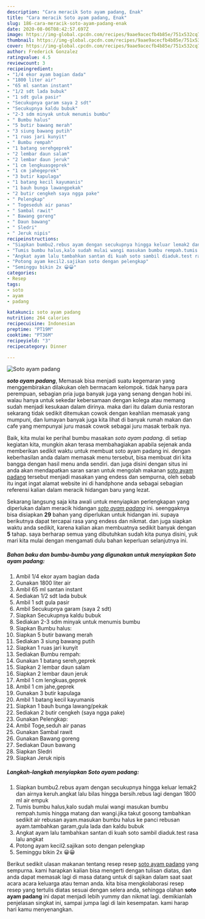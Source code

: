 ```yaml
---
description: "Cara meracik Soto ayam padang, Enak"
title: "Cara meracik Soto ayam padang, Enak"
slug: 186-cara-meracik-soto-ayam-padang-enak
date: 2020-08-06T08:42:57.697Z
image: https://img-global.cpcdn.com/recipes/9aae9acecfb4b85e/751x532cq70/soto-ayam-padang-foto-resep-utama.jpg
thumbnail: https://img-global.cpcdn.com/recipes/9aae9acecfb4b85e/751x532cq70/soto-ayam-padang-foto-resep-utama.jpg
cover: https://img-global.cpcdn.com/recipes/9aae9acecfb4b85e/751x532cq70/soto-ayam-padang-foto-resep-utama.jpg
author: Frederick Gonzalez
ratingvalue: 4.5
reviewcount: 3
recipeingredient:
- "1/4 ekor ayam bagian dada"
- "1800 liter air"
- "65 ml santan instant"
- "1/2 sdt lada bubuk"
- "1 sdt gula pasir"
- "Secukupnya garam saya 2 sdt"
- "Secukupnya kaldu bubuk"
- "2-3 sdm minyak untuk menumis bumbu"
- " Bumbu halus"
- "5 butir bawang merah"
- "3 siung bawang putih"
- "1 ruas jari kunyit"
- " Bumbu rempah"
- "1 batang serehgeprek"
- "2 lembar daun salam"
- "2 lembar daun jeruk"
- "1 cm lengkuasgeprek"
- "1 cm jahegeprek"
- "3 butir kapulaga"
- "1 batang kecil kayumanis"
- "1 bauh bunga lawangpekak"
- "2 butir cengkeh saya ngga pake"
- " Pelengkap"
- " Togeseduh air panas"
- " Sambal rawit"
- " Bawang goreng"
- " Daun bawang"
- " Sledri"
- " Jeruk nipis"
recipeinstructions:
- "Siapkan bumbu2.rebus ayam dengan secukupnya hingga keluar lemak2 dan airnya keruh.angkat lalu bilas hingga bersih.rebus lagi dengan 1800 ml air empuk"
- "Tumis bumbu halus,kalo sudah mulai wangi masukan bumbu rempah.tumis hingga matang dan wangi.jika takut gosong tambahkan sedikit air rebusan ayam.masukan bumbu halus ke panci rebusan ayam.tambahkan garam,gula lada dan kaldu bubuk"
- "Angkat ayam lalu tambahkan santan di kuah soto sambil diaduk.test rasa lalu angkat"
- "Potong ayam kecil2.sajikan soto dengan pelengkap"
- "Seminggu bikin 2x 😀😀"
categories:
- Resep
tags:
- soto
- ayam
- padang

katakunci: soto ayam padang 
nutrition: 264 calories
recipecuisine: Indonesian
preptime: "PT19M"
cooktime: "PT36M"
recipeyield: "3"
recipecategory: Dinner

---
```



![Soto ayam padang](https://img-global.cpcdn.com/recipes/9aae9acecfb4b85e/751x532cq70/soto-ayam-padang-foto-resep-utama.jpg)

<b><i>soto ayam padang</i></b>, Memasak bisa menjadi suatu kegemaran yang menggembirakan dilakukan oleh bermacam kelompok. tidak hanya para perempuan, sebagian pria juga banyak juga yang senang dengan hobi ini. walau hanya untuk sekedar kebersamaan dengan kolega atau memang sudah menjadi kesukaan dalam dirinya. maka dari itu dalam dunia restoran sekarang tidak sedikit ditemukan cowok dengan keahlian memasak yang mumpuni, dan lumayan banyak juga kita lihat di banyak rumah makan dan cafe yang mempunyai juru masak cowok sebagai juru masak terbaik nya.

Baik, kita mulai ke perihal bumbu masakan <i>soto ayam padang</i>. di setiap kegiatan kita, mungkin akan terasa membahagiakan apabila sejenak anda memberikan sedikit waktu untuk membuat soto ayam padang ini. dengan keberhasilan anda dalam memasak menu tersebut, bisa membuat diri kita bangga dengan hasil menu anda sendiri. dan juga disini dengan situs ini anda akan mendapatkan saran saran untuk mengolah makanan <u>soto ayam padang</u> tersebut menjadi masakan yang endess dan sempurna, oleh sebab itu ingat ingat alamat website ini di handphone anda sebagai sebagian referensi kalian dalam meracik hidangan baru yang lezat.




Sekarang langsung saja kita awali untuk menyiapkan perlengkapan yang diperlukan dalam meracik hidangan <u><i>soto ayam padang</i></u> ini. seenggaknya bisa disiapkan <b>29</b> bahan yang diperlukan untuk hidangan ini. supaya berikutnya dapat tercapai rasa yang endess dan nikmat. dan juga siapkan waktu anda sedikit, karena kalian akan membuatnya sedikit banyak dengan <b>5</b> tahap. saya berharap semua yang dibutuhkan sudah kita punya disini, yuk mari kita mulai dengan mengamati dulu bahan keperluan selanjutnya ini.

<!--inarticleads1-->

##### Bahan baku dan bumbu-bumbu yang digunakan untuk menyiapkan Soto ayam padang:

1. Ambil 1/4 ekor ayam bagian dada
1. Gunakan 1800 liter air
1. Ambil 65 ml santan instant
1. Sediakan 1/2 sdt lada bubuk
1. Ambil 1 sdt gula pasir
1. Ambil Secukupnya garam (saya 2 sdt)
1. Siapkan Secukupnya kaldu bubuk
1. Sediakan 2-3 sdm minyak untuk menumis bumbu
1. Siapkan  Bumbu halus:
1. Siapkan 5 butir bawang merah
1. Sediakan 3 siung bawang putih
1. Siapkan 1 ruas jari kunyit
1. Sediakan  Bumbu rempah:
1. Gunakan 1 batang sereh,geprek
1. Siapkan 2 lembar daun salam
1. Siapkan 2 lembar daun jeruk
1. Ambil 1 cm lengkuas,geprek
1. Ambil 1 cm jahe,geprek
1. Gunakan 3 butir kapulaga
1. Ambil 1 batang kecil kayumanis
1. Siapkan 1 bauh bunga lawang/pekak
1. Sediakan 2 butir cengkeh (saya ngga pake)
1. Gunakan  Pelengkap:
1. Ambil  Toge,seduh air panas
1. Gunakan  Sambal rawit
1. Gunakan  Bawang goreng
1. Sediakan  Daun bawang
1. Siapkan  Sledri
1. Siapkan  Jeruk nipis




<!--inarticleads2-->

##### Langkah-langkah menyiapkan Soto ayam padang:

1. Siapkan bumbu2.rebus ayam dengan secukupnya hingga keluar lemak2 dan airnya keruh.angkat lalu bilas hingga bersih.rebus lagi dengan 1800 ml air empuk
1. Tumis bumbu halus,kalo sudah mulai wangi masukan bumbu rempah.tumis hingga matang dan wangi.jika takut gosong tambahkan sedikit air rebusan ayam.masukan bumbu halus ke panci rebusan ayam.tambahkan garam,gula lada dan kaldu bubuk
1. Angkat ayam lalu tambahkan santan di kuah soto sambil diaduk.test rasa lalu angkat
1. Potong ayam kecil2.sajikan soto dengan pelengkap
1. Seminggu bikin 2x 😀😀




Berikut sedikit ulasan makanan tentang resep resep <u>soto ayam padang</u> yang sempurna. kami harapkan kalian bisa mengerti dengan tulisan diatas, dan anda dapat memasak lagi di masa datang untuk di sajikan dalam saat saat acara acara keluarga atau teman anda. kita bisa mengkolaborasi resep resep yang tertulis diatas sesuai dengan selera anda, sehingga olahan <b>soto ayam padang</b> ini dapat menjadi lebih yummy dan nikmat lagi. demikianlah penjelasan singkat ini, sampai jumpa lagi di lain kesempatan. kami harap hari kamu menyenangkan.
